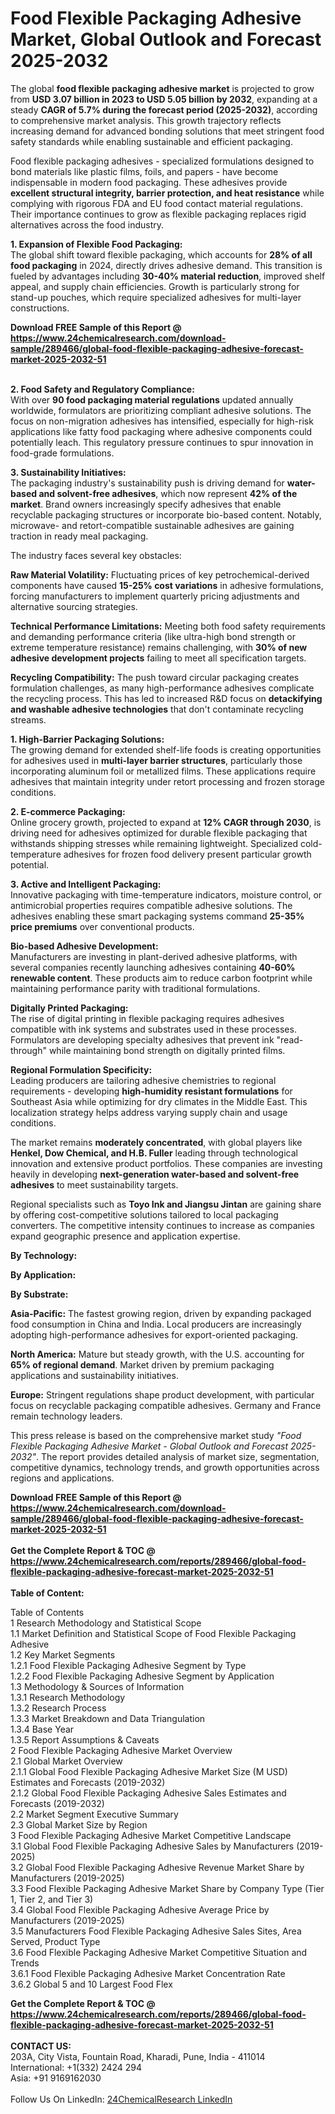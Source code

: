 <h1>Food Flexible Packaging Adhesive Market, Global Outlook and Forecast 2025-2032</h1><p>The global <strong>food flexible packaging adhesive market</strong> is projected to grow from <strong>USD 3.07 billion in 2023 to USD 5.05 billion by 2032</strong>, expanding at a steady <strong>CAGR of 5.7% during the forecast period (2025-2032)</strong>, according to comprehensive market analysis. This growth trajectory reflects increasing demand for advanced bonding solutions that meet stringent food safety standards while enabling sustainable and efficient packaging.</p><p>Food flexible packaging adhesives - specialized formulations designed to bond materials like plastic films, foils, and papers - have become indispensable in modern food packaging. These adhesives provide <strong>excellent structural integrity, barrier protection, and heat resistance</strong> while complying with rigorous FDA and EU food contact material regulations. Their importance continues to grow as flexible packaging replaces rigid alternatives across the food industry.</p><p><strong>1. Expansion of Flexible Food Packaging:</strong><br>
The global shift toward flexible packaging, which accounts for <strong>28% of all food packaging</strong> in 2024, directly drives adhesive demand. This transition is fueled by advantages including <strong>30-40% material reduction</strong>, improved shelf appeal, and supply chain efficiencies. Growth is particularly strong for stand-up pouches, which require specialized adhesives for multi-layer constructions.</p><div><b>Download FREE Sample of this Report @ 
            <a href="https://www.24chemicalresearch.com/download-sample/289466/global-food-flexible-packaging-adhesive-forecast-market-2025-2032-51">
            https://www.24chemicalresearch.com/download-sample/289466/global-food-flexible-packaging-adhesive-forecast-market-2025-2032-51</a></b></div><br><p><strong>2. Food Safety and Regulatory Compliance:</strong><br>
With over <strong>90 food packaging material regulations</strong> updated annually worldwide, formulators are prioritizing compliant adhesive solutions. The focus on non-migration adhesives has intensified, especially for high-risk applications like fatty food packaging where adhesive components could potentially leach. This regulatory pressure continues to spur innovation in food-grade formulations.</p><p><strong>3. Sustainability Initiatives:</strong><br>
The packaging industry's sustainability push is driving demand for <strong>water-based and solvent-free adhesives</strong>, which now represent <strong>42% of the market</strong>. Brand owners increasingly specify adhesives that enable recyclable packaging structures or incorporate bio-based content. Notably, microwave- and retort-compatible sustainable adhesives are gaining traction in ready meal packaging.</p><p>The industry faces several key obstacles:</p><p><strong>Raw Material Volatility:</strong> Fluctuating prices of key petrochemical-derived components have caused <strong>15-25% cost variations</strong> in adhesive formulations, forcing manufacturers to implement quarterly pricing adjustments and alternative sourcing strategies.</p><p><strong>Technical Performance Limitations:</strong> Meeting both food safety requirements and demanding performance criteria (like ultra-high bond strength or extreme temperature resistance) remains challenging, with <strong>30% of new adhesive development projects</strong> failing to meet all specification targets.</p><p><strong>Recycling Compatibility:</strong> The push toward circular packaging creates formulation challenges, as many high-performance adhesives complicate the recycling process. This has led to increased R&amp;D focus on <strong>detackifying and washable adhesive technologies</strong> that don't contaminate recycling streams.</p><p><strong>1. High-Barrier Packaging Solutions:</strong><br>
The growing demand for extended shelf-life foods is creating opportunities for adhesives used in <strong>multi-layer barrier structures</strong>, particularly those incorporating aluminum foil or metallized films. These applications require adhesives that maintain integrity under retort processing and frozen storage conditions.</p><p><strong>2. E-commerce Packaging:</strong><br>
Online grocery growth, projected to expand at <strong>12% CAGR through 2030</strong>, is driving need for adhesives optimized for durable flexible packaging that withstands shipping stresses while remaining lightweight. Specialized cold-temperature adhesives for frozen food delivery present particular growth potential.</p><p><strong>3. Active and Intelligent Packaging:</strong><br>
Innovative packaging with time-temperature indicators, moisture control, or antimicrobial properties requires compatible adhesive solutions. The adhesives enabling these smart packaging systems command <strong>25-35% price premiums</strong> over conventional products.</p><p><strong>Bio-based Adhesive Development:</strong><br>
	Manufacturers are investing in plant-derived adhesive platforms, with several companies recently launching adhesives containing <strong>40-60% renewable content</strong>. These products aim to reduce carbon footprint while maintaining performance parity with traditional formulations.</p><p><strong>Digitally Printed Packaging:</strong><br>
	The rise of digital printing in flexible packaging requires adhesives compatible with ink systems and substrates used in these processes. Formulators are developing specialty adhesives that prevent ink "read-through" while maintaining bond strength on digitally printed films.</p><p><strong>Regional Formulation Specificity:</strong><br>
	Leading producers are tailoring adhesive chemistries to regional requirements - developing <strong>high-humidity resistant formulations</strong> for Southeast Asia while optimizing for dry climates in the Middle East. This localization strategy helps address varying supply chain and usage conditions.</p><p>The market remains <strong>moderately concentrated</strong>, with global players like <strong>Henkel, Dow Chemical, and H.B. Fuller</strong> leading through technological innovation and extensive product portfolios. These companies are investing heavily in developing <strong>next-generation water-based and solvent-free adhesives</strong> to meet sustainability targets.</p><p>Regional specialists such as <strong>Toyo Ink and Jiangsu Jintan</strong> are gaining share by offering cost-competitive solutions tailored to local packaging converters. The competitive intensity continues to increase as companies expand geographic presence and application expertise.</p><p><strong>By Technology:</strong></p><p><strong>By Application:</strong></p><p><strong>By Substrate:</strong></p><p><strong>Asia-Pacific:</strong> The fastest growing region, driven by expanding packaged food consumption in China and India. Local producers are increasingly adopting high-performance adhesives for export-oriented packaging.</p><p><strong>North America:</strong> Mature but steady growth, with the U.S. accounting for <strong>65% of regional demand</strong>. Market driven by premium packaging applications and sustainability initiatives.</p><p><strong>Europe:</strong> Stringent regulations shape product development, with particular focus on recyclable packaging compatible adhesives. Germany and France remain technology leaders.</p><p>This press release is based on the comprehensive market study <em>"Food Flexible Packaging Adhesive Market - Global Outlook and Forecast 2025-2032"</em>. The report provides detailed analysis of market size, segmentation, competitive dynamics, technology trends, and growth opportunities across regions and applications.</p><div><b>Download FREE Sample of this Report @ 
            <a href="https://www.24chemicalresearch.com/download-sample/289466/global-food-flexible-packaging-adhesive-forecast-market-2025-2032-51">
            https://www.24chemicalresearch.com/download-sample/289466/global-food-flexible-packaging-adhesive-forecast-market-2025-2032-51</a></b></div><br><div><b>Get the Complete Report & TOC @ 
            <a href="https://www.24chemicalresearch.com/reports/289466/global-food-flexible-packaging-adhesive-forecast-market-2025-2032-51">
            https://www.24chemicalresearch.com/reports/289466/global-food-flexible-packaging-adhesive-forecast-market-2025-2032-51</a></b></div><br>
            <b>Table of Content:</b><p>Table of Contents<br />
1 Research Methodology and Statistical Scope<br />
1.1 Market Definition and Statistical Scope of Food Flexible Packaging Adhesive<br />
1.2 Key Market Segments<br />
1.2.1 Food Flexible Packaging Adhesive Segment by Type<br />
1.2.2 Food Flexible Packaging Adhesive Segment by Application<br />
1.3 Methodology & Sources of Information<br />
1.3.1 Research Methodology<br />
1.3.2 Research Process<br />
1.3.3 Market Breakdown and Data Triangulation<br />
1.3.4 Base Year<br />
1.3.5 Report Assumptions & Caveats<br />
2 Food Flexible Packaging Adhesive Market Overview<br />
2.1 Global Market Overview<br />
2.1.1 Global Food Flexible Packaging Adhesive Market Size (M USD) Estimates and Forecasts (2019-2032)<br />
2.1.2 Global Food Flexible Packaging Adhesive Sales Estimates and Forecasts (2019-2032)<br />
2.2 Market Segment Executive Summary<br />
2.3 Global Market Size by Region<br />
3 Food Flexible Packaging Adhesive Market Competitive Landscape<br />
3.1 Global Food Flexible Packaging Adhesive Sales by Manufacturers (2019-2025)<br />
3.2 Global Food Flexible Packaging Adhesive Revenue Market Share by Manufacturers (2019-2025)<br />
3.3 Food Flexible Packaging Adhesive Market Share by Company Type (Tier 1, Tier 2, and Tier 3)<br />
3.4 Global Food Flexible Packaging Adhesive Average Price by Manufacturers (2019-2025)<br />
3.5 Manufacturers Food Flexible Packaging Adhesive Sales Sites, Area Served, Product Type<br />
3.6 Food Flexible Packaging Adhesive Market Competitive Situation and Trends<br />
3.6.1 Food Flexible Packaging Adhesive Market Concentration Rate<br />
3.6.2 Global 5 and 10 Largest Food Flex</p><div><b>Get the Complete Report & TOC @ 
            <a href="https://www.24chemicalresearch.com/reports/289466/global-food-flexible-packaging-adhesive-forecast-market-2025-2032-51">
            https://www.24chemicalresearch.com/reports/289466/global-food-flexible-packaging-adhesive-forecast-market-2025-2032-51</a></b></div><br><b>CONTACT US:</b><br>
            203A, City Vista, Fountain Road, Kharadi, Pune, India - 411014<br>
            International: +1(332) 2424 294<br>
            Asia: +91 9169162030 <br><br>
            Follow Us On LinkedIn: <a href="https://www.linkedin.com/company/24chemicalresearch/">24ChemicalResearch LinkedIn</a>
